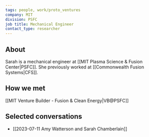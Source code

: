 ```yaml
---
tags: people, work/proto_ventures
company: MIT
division: PSFC
job title: Mechanical Engineer
contact_type: researcher
---
```

## About
Sarah is a mechanical engineer at [[MIT Plasma Science & Fusion Center|PSFC]]. She previously worked at [[Commonwealth Fusion Systems|CFS]]. 

## How we met
[[MIT Venture Builder - Fusion & Clean Energy|VB@PSFC]]
## Selected conversations
- [[2023-07-11 Amy Watterson and Sarah Chamberlain]]